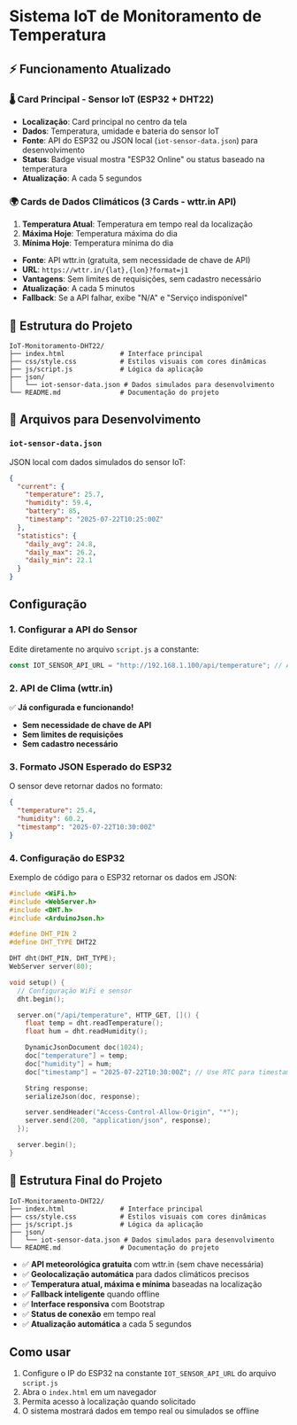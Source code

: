 # Sistema IoT de Monitoramento de Temperatura

## ⚡ Funcionamento Atualizado

### 🌡️ **Card Principal - Sensor IoT (ESP32 + DHT22)**

- **Localização**: Card principal no centro da tela
- **Dados**: Temperatura, umidade e bateria do sensor IoT
- **Fonte**: API do ESP32 ou JSON local (`iot-sensor-data.json`) para desenvolvimento
- **Status**: Badge visual mostra "ESP32 Online" ou status baseado na temperatura
- **Atualização**: A cada 5 segundos

### 🌍 **Cards de Dados Climáticos (3 Cards - wttr.in API)**

1. **Temperatura Atual**: Temperatura em tempo real da localização
2. **Máxima Hoje**: Temperatura máxima do dia
3. **Mínima Hoje**: Temperatura mínima do dia

- **Fonte**: API wttr.in (gratuita, sem necessidade de chave de API)
- **URL**: `https://wttr.in/{lat},{lon}?format=j1`
- **Vantagens**: Sem limites de requisições, sem cadastro necessário
- **Atualização**: A cada 5 minutos
- **Fallback**: Se a API falhar, exibe "N/A" e "Serviço indisponível"

## 📁 Estrutura do Projeto

```
IoT-Monitoramento-DHT22/
├── index.html              # Interface principal
├── css/style.css           # Estilos visuais com cores dinâmicas
├── js/script.js            # Lógica da aplicação
├── json/
│   └── iot-sensor-data.json # Dados simulados para desenvolvimento
└── README.md               # Documentação do projeto
```

## 📁 Arquivos para Desenvolvimento

### `iot-sensor-data.json`

JSON local com dados simulados do sensor IoT:

```json
{
  "current": {
    "temperature": 25.7,
    "humidity": 59.4,
    "battery": 85,
    "timestamp": "2025-07-22T10:25:00Z"
  },
  "statistics": {
    "daily_avg": 24.8,
    "daily_max": 26.2,
    "daily_min": 22.1
  }
}
```

## Configuração

### 1. Configurar a API do Sensor

Edite diretamente no arquivo `script.js` a constante:

```javascript
const IOT_SENSOR_API_URL = "http://192.168.1.100/api/temperature"; // Altere para o IP do seu ESP32
```

### 2. API de Clima (wttr.in)

✅ **Já configurada e funcionando!**

- **Sem necessidade de chave de API**
- **Sem limites de requisições**
- **Sem cadastro necessário**

### 3. Formato JSON Esperado do ESP32

O sensor deve retornar dados no formato:

```json
{
  "temperature": 25.4,
  "humidity": 60.2,
  "timestamp": "2025-07-22T10:30:00Z"
}
```

### 4. Configuração do ESP32

Exemplo de código para o ESP32 retornar os dados em JSON:

```cpp
#include <WiFi.h>
#include <WebServer.h>
#include <DHT.h>
#include <ArduinoJson.h>

#define DHT_PIN 2
#define DHT_TYPE DHT22

DHT dht(DHT_PIN, DHT_TYPE);
WebServer server(80);

void setup() {
  // Configuração WiFi e sensor
  dht.begin();

  server.on("/api/temperature", HTTP_GET, []() {
    float temp = dht.readTemperature();
    float hum = dht.readHumidity();

    DynamicJsonDocument doc(1024);
    doc["temperature"] = temp;
    doc["humidity"] = hum;
    doc["timestamp"] = "2025-07-22T10:30:00Z"; // Use RTC para timestamp real

    String response;
    serializeJson(doc, response);

    server.sendHeader("Access-Control-Allow-Origin", "*");
    server.send(200, "application/json", response);
  });

  server.begin();
}
```

## 📁 Estrutura Final do Projeto

```
IoT-Monitoramento-DHT22/
├── index.html              # Interface principal
├── css/style.css           # Estilos visuais com cores dinâmicas
├── js/script.js            # Lógica da aplicação
├── json/
│   └── iot-sensor-data.json # Dados simulados para desenvolvimento
└── README.md               # Documentação do projeto
```

- ✅ **API meteorológica gratuita** com wttr.in (sem chave necessária)
- ✅ **Geolocalização automática** para dados climáticos precisos
- ✅ **Temperatura atual, máxima e mínima** baseadas na localização
- ✅ **Fallback inteligente** quando offline
- ✅ **Interface responsiva** com Bootstrap
- ✅ **Status de conexão** em tempo real
- ✅ **Atualização automática** a cada 5 segundos

## Como usar

1. Configure o IP do ESP32 na constante `IOT_SENSOR_API_URL` do arquivo `script.js`
2. Abra o `index.html` em um navegador
3. Permita acesso à localização quando solicitado
4. O sistema mostrará dados em tempo real ou simulados se offline
